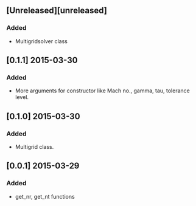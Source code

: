## [Unreleased][unreleased]
### Added
- Multigridsolver class

## [0.1.1] 2015-03-30
### Added
- More arguments for constructor like Mach no., gamma, tau, tolerance level.

## [0.1.0] 2015-03-30
### Added
- Multigrid class.

## [0.0.1] 2015-03-29
### Added 
- get_nr, get_nt functions